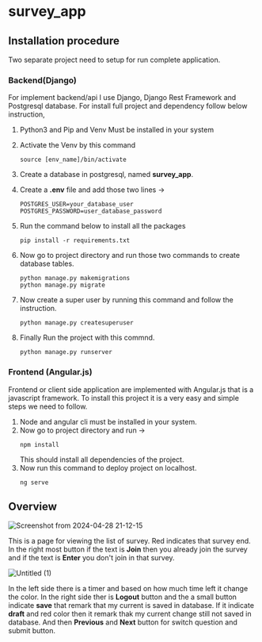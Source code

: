 # survey_app

## Installation procedure

Two separate project need to setup for run complete application.

### Backend(Django)

For implement backend/api I use Django, Django Rest Framework and Postgresql database. For install full project
and dependency follow below instruction,

1. Python3 and Pip and Venv Must be installed in your system
2. Activate the Venv by this command
    ```
    source [env_name]/bin/activate
    ```
3. Create a database in postgresql, named **survey_app**.
4. Create a **.env** file and add those two lines ->
   ```
   POSTGRES_USER=your_database_user
   POSTGRES_PASSWORD=user_database_password
   ```
5. Run the command below to install all the packages
   ```
   pip install -r requirements.txt
   ```
   
6. Now go to project directory and run those two commands to create database
tables.
   ```
   python manage.py makemigrations
   python manage.py migrate
   ```
7. Now create a super user by running this command and follow the instruction.
   ```
   python manage.py createsuperuser
   ```
8. Finally Run the project with this commnd.
   ```
   python manage.py runserver
   ```
   

### Frontend (Angular.js)
Frontend or client side application are implemented with Angular.js that is a javascript
framework. To install this project it is a very easy and simple steps we need to follow.

1. Node and angular cli must be installed in your system.
2. Now go to project directory and run ->
   ```
   npm install
   ```
   This should install all dependencies of the project.
3. Now run this command to deploy project on localhost.
   ```
   ng serve

   ```

## Overview
![Screenshot from 2024-04-28 21-12-15](https://github.com/Md-Jahid-Hasan/survey_app/assets/58201576/bc0a4de0-ba27-463d-81e9-b8d6dfdf17bf)

This is a page for viewing the list of survey. Red indicates that survey end. In the right most button if the text is **Join** then you already join the survey and if the text is **Enter** you don't join in that survey.

![Untitled (1)](https://github.com/Md-Jahid-Hasan/survey_app/assets/58201576/5c56512b-84e1-421d-8a2f-26ef55b75ae0)

In the left side there is a timer and based on how much time left it change the color. In the right side ther is **Logout** button and the a small button indicate **save** that remark that my current is saved in database. If it indicate **draft** and red color then it remark thak my current change still not saved in database. And then **Previous** and **Next** button for switch question and submit button.

